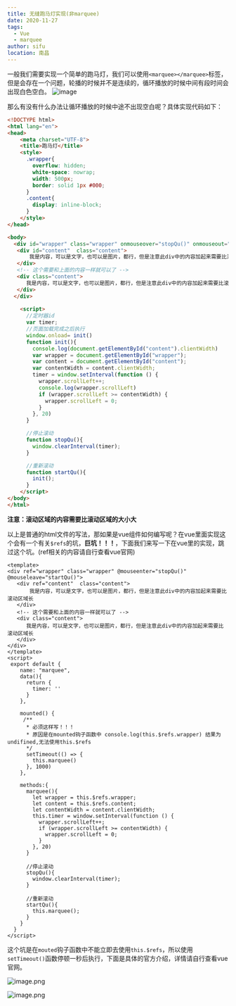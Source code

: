 ```yaml
---
title: 无缝跑马灯实现(非marquee)
date: 2020-11-27
tags: 
  - Vue
  - marquee
author: sifu
location: 南昌
---
```


  一般我们需要实现一个简单的跑马灯，我们可以使用`<marquee></marquee>`标签，但是会存在一个问题，轮播的时候并不是连续的，循环播放的时候中间有段时间会出现白色空白。
![image](http://upload-images.jianshu.io/upload_images/5011280-0f3147d3565283f9.gif?imageMogr2/auto-orient/strip)

那么有没有什么办法让循环播放的时候中途不出现空白呢？具体实现代码如下：

``` html
<!DOCTYPE html>
<html lang="en">
<head>
    <meta charset="UTF-8">
    <title>跑马灯</title>
    <style>
      .wrapper{
        overflow: hidden;
        white-space: nowrap;
        width: 500px;
        border: solid 1px #000;
      }
      .content{
        display: inline-block;
      }
    </style>
</head>

<body>
  <div id="wrapper" class="wrapper" onmouseover="stopQu()" onmouseout="startQu()">
   <div id="content"  class="content">
       我是内容，可以是文字，也可以是图片，都行，但是注意此div中的内容加起来需要比滚动区域长
   </div>
   <!-- 这个需要和上面的内容一样就可以了 -->
   <div class="content">
      我是内容，可以是文字，也可以是图片，都行，但是注意此div中的内容加起来需要比滚动区域长
   </div>
  </div>
  
    <script>
      //定时器id
      var timer;
      //页面加载完成之后执行
      window.onload= init()
      function init(){
        console.log(document.getElementById("content").clientWidth)
        var wrapper = document.getElementById("wrapper");
        var content = document.getElementById("content");
        var contentWidth = content.clientWidth;
        timer = window.setInterval(function () {
          wrapper.scrollLeft++;
          console.log(wrapper.scrollLeft)
          if (wrapper.scrollLeft >= contentWidth) {
            wrapper.scrollLeft = 0;
          }
        }, 20)
      }

      //停止滚动
      function stopQu(){
        window.clearInterval(timer);
      }

      //重新滚动
      function startQu(){
        init();
      }
    </script>
</body>
</html>
```
**注意：滚动区域的内容需要比滚动区域的大小大**

以上是普通的html文件的写法，那如果是vue组件如何编写呢？在vue里面实现这个会有一个有关`$refs`的坑，**巨坑！！！**，下面我们来写一下在vue里的实现，跳过这个坑。(ref相关的内容请自行查看vue官网)
``` vue
<template>
<div ref="wrapper" class="wrapper" @mouseenter="stopQu()" @mouseleave="startQu()">
   <div ref="content"  class="content">
       我是内容，可以是文字，也可以是图片，都行，但是注意此div中的内容加起来需要比滚动区域长
   </div>
   <!-- 这个需要和上面的内容一样就可以了 -->
   <div class="content">
      我是内容，可以是文字，也可以是图片，都行，但是注意此div中的内容加起来需要比滚动区域长
   </div>
</div>
</template>
<script>
 export default {
    name: "marquee",
    data(){
      return {
        timer: ''
      }
    },

    mounted() {
     /**
      * 必须这样写！！！
      * 原因是在mounted钩子函数中 console.log(this.$refs.wrapper) 结果为undifined,无法使用this.$refs
      */
      setTimeout(() => {
        this.marquee()
      }, 1000)
    },

    methods:{
      marquee(){
        let wrapper = this.$refs.wrapper;
        let content = this.$refs.content;
        let contentWidth = content.clientWidth;
        this.timer = window.setInterval(function () {
          wrapper.scrollLeft++;
          if (wrapper.scrollLeft >= contentWidth) {
            wrapper.scrollLeft = 0;
          }
        }, 20)
      }

      //停止滚动
      stopQu(){
        window.clearInterval(timer);
      }

      //重新滚动
      startQu(){
        this.marquee();
      }
    }
  }
</script>
```
这个坑是在`mouted`钩子函数中不能立即去使用`this.$refs`，所以使用`setTimeout()`函数停顿一秒后执行，下面是具体的官方介绍，详情请自行查看vue官网。

![image.png](https://upload-images.jianshu.io/upload_images/5011280-a7590d50ece3f352.png?imageMogr2/auto-orient/strip%7CimageView2/2/w/1240)


![image.png](https://upload-images.jianshu.io/upload_images/5011280-4d78fa70cecc6485.png?imageMogr2/auto-orient/strip%7CimageView2/2/w/1240)

<Vssue :title="$title" />

